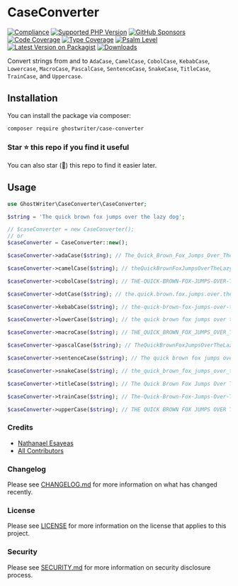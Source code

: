 # CaseConverter

[![Compliance](https://github.com/ghostwriter/case-converter/actions/workflows/compliance.yml/badge.svg)](https://github.com/ghostwriter/case-converter/actions/workflows/compliance.yml)
[![Supported PHP Version](https://badgen.net/packagist/php/ghostwriter/case-converter?color=8892bf)](https://www.php.net/supported-versions)
[![GitHub Sponsors](https://img.shields.io/github/sponsors/ghostwriter?label=Sponsor+@ghostwriter/case-converter&logo=GitHub+Sponsors)](https://github.com/sponsors/ghostwriter)
[![Code Coverage](https://codecov.io/gh/ghostwriter/case-converter/branch/main/graph/badge.svg)](https://codecov.io/gh/ghostwriter/case-converter)
[![Type Coverage](https://shepherd.dev/github/ghostwriter/case-converter/coverage.svg)](https://shepherd.dev/github/ghostwriter/case-converter)
[![Psalm Level](https://shepherd.dev/github/ghostwriter/case-converter/level.svg)](https://psalm.dev/docs/running_psalm/error_levels)
[![Latest Version on Packagist](https://badgen.net/packagist/v/ghostwriter/case-converter)](https://packagist.org/packages/ghostwriter/case-converter)
[![Downloads](https://badgen.net/packagist/dt/ghostwriter/case-converter?color=blue)](https://packagist.org/packages/ghostwriter/case-converter)

Convert strings from and to `AdaCase`, `CamelCase`, `CobolCase`, `KebabCase`, `Lowercase`, `MacroCase`, `PascalCase`, `SentenceCase`, `SnakeCase`, `TitleCase`, `TrainCase`, and `Uppercase`.

## Installation

You can install the package via composer:

``` bash
composer require ghostwriter/case-converter
```

### Star ⭐️ this repo if you find it useful

You can also star (🌟) this repo to find it easier later.

## Usage

```php
use GhostWriter\CaseConverter\CaseConverter;

$string = 'The quick brown fox jumps over the lazy dog';

// $caseConverter = new CaseConverter();
// or
$caseConverter = CaseConverter::new();

$caseConverter->adaCase($string); // The_Quick_Brown_Fox_Jumps_Over_The_Lazy_Dog

$caseConverter->camelCase($string); // theQuickBrownFoxJumpsOverTheLazyDog

$caseConverter->cobolCase($string); // THE-QUICK-BROWN-FOX-JUMPS-OVER-THE-LAZY-DOG

$caseConverter->dotCase($string); // the.quick.brown.fox.jumps.over.the.lazy.dog

$caseConverter->kebabCase($string); // the-quick-brown-fox-jumps-over-the-lazy-dog

$caseConverter->lowerCase($string); // the quick brown fox jumps over the lazy dog

$caseConverter->macroCase($string); // THE_QUICK_BROWN_FOX_JUMPS_OVER_THE_LAZY_DOG

$caseConverter->pascalCase($string); // TheQuickBrownFoxJumpsOverTheLazyDog

$caseConverter->sentenceCase($string); // The quick brown fox jumps over the lazy dog

$caseConverter->snakeCase($string); // the_quick_brown_fox_jumps_over_the_lazy_dog

$caseConverter->titleCase($string); // The Quick Brown Fox Jumps Over The Lazy Dog

$caseConverter->trainCase($string); // The-Quick-Brown-Fox-Jumps-Over-The-Lazy-Dog

$caseConverter->upperCase($string); // THE QUICK BROWN FOX JUMPS OVER THE LAZY DOG
```

### Credits

- [Nathanael Esayeas](https://github.com/ghostwriter)
- [All Contributors](https://github.com/ghostwriter/case-converter/contributors)

### Changelog

Please see [CHANGELOG.md](./CHANGELOG.md) for more information on what has changed recently.

### License

Please see [LICENSE](./LICENSE) for more information on the license that applies to this project.

### Security

Please see [SECURITY.md](./SECURITY.md) for more information on security disclosure process.
